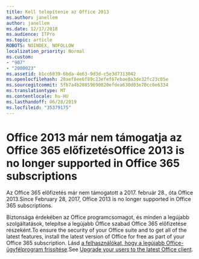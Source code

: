 ```yaml
---
title: Kell telepítenie az Office 2013
ms.author: janellem
author: janellem
ms.date: 12/17/2018
ms.audience: ITPro
ms.topic: article
ROBOTS: NOINDEX, NOFOLLOW
localization_priority: Normal
ms.custom:
- "907"
- "2000023"
ms.assetid: b1cc6839-6bda-4e63-9d3d-c5e3d7313042
ms.openlocfilehash: 20aef8ee6f89c23efef67ebae8a3de32fc23c05e
ms.sourcegitcommit: 5fb7a4b28859690020efdea630d03e70cc0e6334
ms.translationtype: MT
ms.contentlocale: hu-HU
ms.lasthandoff: 06/28/2019
ms.locfileid: "35379175"
---
```

# <a name="office-2013-is-no-longer-supported-in-office-365-subscriptions"></a><span data-ttu-id="6468b-102">Office 2013 már nem támogatja az Office 365 előfizetés</span><span class="sxs-lookup"><span data-stu-id="6468b-102">Office 2013 is no longer supported in Office 365 subscriptions</span></span>

<span data-ttu-id="6468b-103">Az Office 365 előfizetés már nem támogatott a 2017. február 28., óta Office 2013.</span><span class="sxs-lookup"><span data-stu-id="6468b-103">Since February 28, 2017, Office 2013 is no longer supported in Office 365 subscriptions.</span></span>
  
<span data-ttu-id="6468b-104">Biztonsága érdekében az Office programcsomagot, és minden a legújabb szolgáltatások, telepítse a legújabb Office szabad Office 365 előfizetése részeként.</span><span class="sxs-lookup"><span data-stu-id="6468b-104">To ensure the security of your Office suite and to get all of the latest features, install the latest version of Office for free as part of your Office 365 subscription.</span></span> <span data-ttu-id="6468b-105">Lásd [a felhasználókat, hogy a legújabb Office-ügyfélprogram frissítése](https://docs.microsoft.com/office365/admin/setup/upgrade-users-to-latest-office-client).</span><span class="sxs-lookup"><span data-stu-id="6468b-105">See [Upgrade your users to the latest Office client](https://docs.microsoft.com/office365/admin/setup/upgrade-users-to-latest-office-client).</span></span>
  